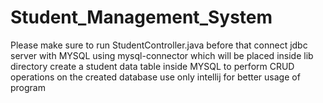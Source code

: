 # Student_Management_System

Please make sure to run StudentController.java
before that connect jdbc server with MYSQL using mysql-connector
which will be placed inside lib directory 
create a student data table inside MYSQL to perform CRUD operations on the 
created database 
use only intellij for better usage of program


